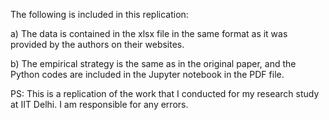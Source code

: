 The following is included in this replication:

a) The data is contained in the xlsx file in the same format as it was provided by the authors on their websites.

b) The empirical strategy is the same as in the original paper, and the Python codes are included in the Jupyter notebook in the PDF file.

PS: This is a replication of the work that I conducted for my research study at IIT Delhi. I am responsible for any errors.

